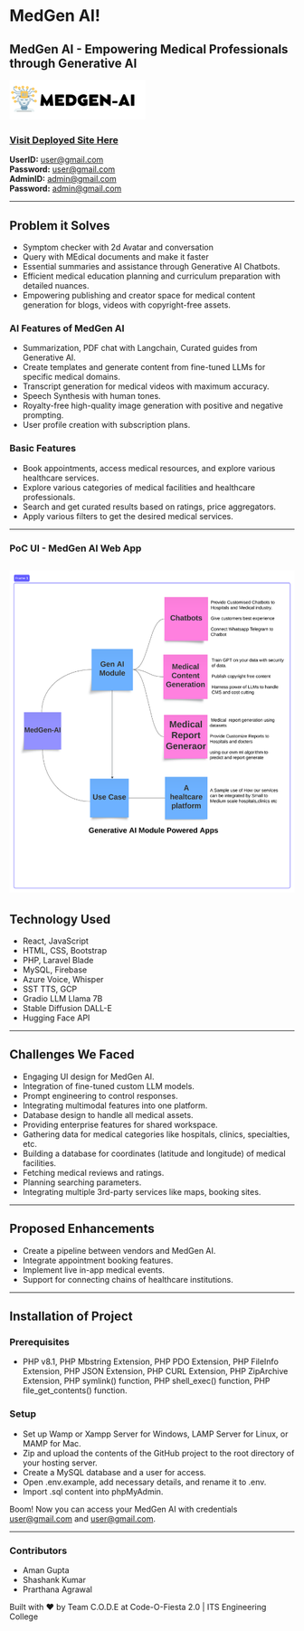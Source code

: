 # MedGen AI! 

## MedGen AI - Empowering Medical Professionals through Generative AI

![MedGen AI Logo](./logo.png)

### [Visit Deployed Site Here](https://its.teamcode.tech/)  
**UserID:** user@gmail.com  
**Password:** user@gmail.com  
**AdminID:** admin@gmail.com  
**Password:** admin@gmail.com

---

## Problem it Solves
- Symptom checker with 2d Avatar and conversation
- Query with MEdical documents and make it faster
- Essential summaries and assistance through Generative AI Chatbots.
- Efficient medical education planning and curriculum preparation with detailed nuances.
- Empowering publishing and creator space for medical content generation for blogs, videos with copyright-free assets.

### AI Features of MedGen AI

- Summarization, PDF chat with Langchain, Curated guides from Generative AI.
- Create templates and generate content from fine-tuned LLMs for specific medical domains.
- Transcript generation for medical videos with maximum accuracy.
- Speech Synthesis with human tones.
- Royalty-free high-quality image generation with positive and negative prompting.
- User profile creation with subscription plans.

### Basic Features

- Book appointments, access medical resources, and explore various healthcare services.
- Explore various categories of medical facilities and healthcare professionals.
- Search and get curated results based on ratings, price aggregators.
- Apply various filters to get the desired medical services.

---

### PoC UI - MedGen AI Web App

![UI Sample 1](./1.png)
---

## Technology Used

- React, JavaScript
- HTML, CSS, Bootstrap
- PHP, Laravel Blade
- MySQL, Firebase
- Azure Voice, Whisper
- SST TTS, GCP
- Gradio LLM Llama 7B
- Stable Diffusion DALL-E
- Hugging Face API

---

## Challenges We Faced

- Engaging UI design for MedGen AI.
- Integration of fine-tuned custom LLM models.
- Prompt engineering to control responses.
- Integrating multimodal features into one platform.
- Database design to handle all medical assets.
- Providing enterprise features for shared workspace.
- Gathering data for medical categories like hospitals, clinics, specialties, etc.
- Building a database for coordinates (latitude and longitude) of medical facilities.
- Fetching medical reviews and ratings.
- Planning searching parameters.
- Integrating multiple 3rd-party services like maps, booking sites.

---

## Proposed Enhancements

- Create a pipeline between vendors and MedGen AI.
- Integrate appointment booking features.
- Implement live in-app medical events.
- Support for connecting chains of healthcare institutions.

---

## Installation of Project

### Prerequisites

- PHP v8.1, PHP Mbstring Extension, PHP PDO Extension, PHP FileInfo Extension, PHP JSON Extension, PHP CURL Extension, PHP ZipArchive Extension, PHP symlink() function, PHP shell_exec() function, PHP file_get_contents() function.

### Setup

- Set up Wamp or Xampp Server for Windows, LAMP Server for Linux, or MAMP for Mac.
- Zip and upload the contents of the GitHub project to the root directory of your hosting server.
- Create a MySQL database and a user for access.
- Open .env.example, add necessary details, and rename it to .env.
- Import .sql content into phpMyAdmin.

Boom! Now you can access your MedGen AI with credentials user@gmail.com and user@gmail.com.

---

### Contributors

- Aman Gupta
- Shashank Kumar
- Prarthana Agrawal

Built with ❤️ by Team C.O.D.E at Code-O-Fiesta 2.0 | ITS Engineering College

